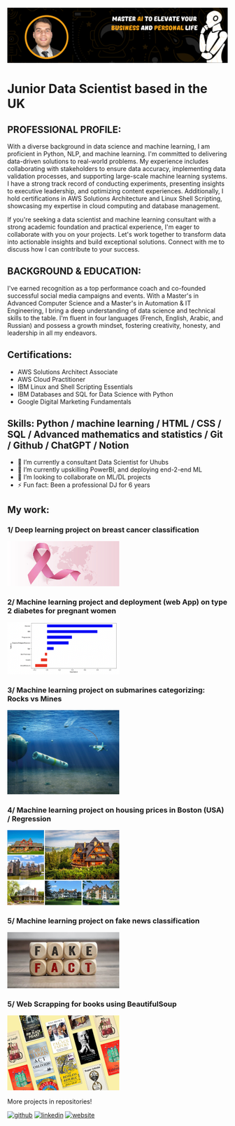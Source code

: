 ![Junior Data Scientist](https://github.com/anesriad/anesriad/blob/main/LinkedIn%20AI%20banner.png)

#  Junior Data Scientist based in the UK
## PROFESSIONAL PROFILE:

With a diverse background in data science and machine learning, I am proficient in Python, NLP, and machine learning. I'm committed to delivering data-driven solutions to real-world problems. My experience includes collaborating with stakeholders to ensure data accuracy, implementing data validation processes, and supporting large-scale machine learning systems. I have a strong track record of conducting experiments, presenting insights to executive leadership, and optimizing content experiences. Additionally, I hold certifications in AWS Solutions Architecture and Linux Shell Scripting, showcasing my expertise in cloud computing and database management.

If you're seeking a data scientist and machine learning consultant with a strong academic foundation and practical experience, I'm eager to collaborate with you on your projects. Let's work together to transform data into actionable insights and build exceptional solutions. Connect with me to discuss how I can contribute to your success.


## BACKGROUND & EDUCATION:

I've earned recognition as a top performance coach and co-founded successful social media campaigns and events. With a Master's in Advanced Computer Science and a Master's in Automation & IT Engineering, I bring a deep understanding of data science and technical skills to the table. I'm fluent in four languages (French, English, Arabic, and Russian) and possess a growth mindset, fostering creativity, honesty, and leadership in all my endeavors.

## Certifications:

- AWS Solutions Architect Associate
- AWS Cloud Practitioner
- IBM Linux and Shell Scripting Essentials
- IBM Databases and SQL for Data Science with Python
- Google Digital Marketing Fundamentals


## Skills: Python / machine learning / HTML / CSS / SQL / Advanced mathematics and statistics / Git / Github / ChatGPT / Notion

- 🔭 I’m currently a consultant Data Scientist for Uhubs
- 🌱 I’m currently upskilling PowerBI, and deploying end-2-end ML
- 👯 I’m looking to collaborate on ML/DL projects 
- ⚡ Fun fact: Been a professional DJ for 6 years 

## My work:

### 1/ Deep learning project on breast cancer classification
<a href="https://github.com/anesriad/deep_learning_breast_cancer.git"><img src= "https://github.com/anesriad/anesriad/blob/main/breast_cancer.jpeg" width="256" alt= "Deep learning breast cancer" /> </a>

### 2/ Machine learning project and deployment (web App) on type 2 diabetes for pregnant women
<a href="https://github.com/anesriad/ML_diabetes"><img src= "https://github.com/anesriad/anesriad/blob/main/ML_type2_diabetes.png" width="256" alt= "ML diabetes type 2" /> </a>

### 3/ Machine learning project on submarines categorizing: Rocks vs Mines
<a href="https://github.com/anesriad/rock_vs_mine.git"><img src= "https://github.com/anesriad/anesriad/blob/main/rock_vs_mine_picture.jpeg" width="256" alt= "ML rock vs mine" /> </a>

### 4/ Machine learning project on housing prices in Boston (USA) / Regression
<a href="https://github.com/anesriad/housing_prices.git"><img src= "https://github.com/anesriad/anesriad/blob/main/Beautiful-Houses.jpeg" width="256" alt= "ML housing prices" /> </a>

### 5/ Machine learning project on fake news classification
<a href="https://github.com/anesriad/Fake_news_ML.git"><img src= "https://github.com/anesriad/anesriad/blob/main/fake_news.jpeg" width="256" alt= "ML fake news" /> </a>

### 5/ Web Scrapping for books using BeautifulSoup
<a href="https://github.com/anesriad/web_scrapping_books_bs4.git"><img src= "https://github.com/anesriad/web_scrapping_books_bs4/blob/main/books2.jpeg" width="256" alt= "web scrapping books" /> </a>

More projects in repositories!



[<img src='https://cdn.jsdelivr.net/npm/simple-icons@3.0.1/icons/github.svg' alt='github' height='40'>](https://github.com/anesriad)  [<img src='https://cdn.jsdelivr.net/npm/simple-icons@3.0.1/icons/linkedin.svg' alt='linkedin' height='40'>](https://www.linkedin.com/in/riadanas/)  [<img src='https://cdn.jsdelivr.net/npm/simple-icons@3.0.1/icons/icloud.svg' alt='website' height='40'>](https://coach-riad.com/productivity-coaching/)  

